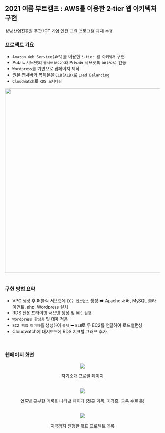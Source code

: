 ## 2021 여름 부트캠프 : AWS를 이용한 2-tier 웹 아키텍처 구현
성남산업진흥원 주관 ICT 기업 인턴 교육 프로그램 과제 수행

### 프로젝트 개요
- `Amazon Web Service(AWS)`를 이용한 `2-tier 웹 아키텍처` 구현
- Public 서브넷의 `웹서버(EC2)`와 Private 서브넷의 `DB(RDS)` 연동
- `Wordpress`를 기반으로 웹페이지 제작
- 원본 웹서버와 복제본을 `ELB(ALB)`로 `Load Balancing`
- `Cloudwatch`로 `RDS 모니터링`
<div align="center">
  <img width="600" src="https://user-images.githubusercontent.com/75527311/134180369-1b08be6e-8c32-4ed0-8f73-dd629485c3fe.png">
</div>
<br>

### 구현 방법 요약
- VPC 생성 후 퍼블릭 서브넷에 `EC2 인스턴스` 생성 ➡ Apache 서버, MySQL 클라이언트, php, Wordpress 설치
- RDS 전용 프라이빗 서브넷 생성 및 `RDS 설정`
- `Wordpress 활성화` 및 테마 적용
- `EC2 백업 이미지`를 생성하여 `복제` ➡ `ELB`로 두 EC2를 연결하여 로드밸런싱
- Cloudwatch에 대시보드에 RDS 지표별 그래프 추가
<br>

### 웹페이지 화면
<div align="center">
  <img src="https://user-images.githubusercontent.com/75527311/134179216-f7439001-9a74-44ea-9692-de278a3cb2aa.PNG">
  <p>자기소개 프로필 페이지</p>
  <br>

  <img src="https://user-images.githubusercontent.com/75527311/134179271-0effd9a0-0b3f-4402-a386-3b4550be9c22.PNG">
  <p>연도별 공부한 기록을 나타낸 페이지 (전공 과목, 자격증, 교육 수료 등)</p>
  <br>

  <img src="https://user-images.githubusercontent.com/75527311/134179565-98285eff-f42a-4d89-9782-cfc3a9e42031.png">
  <p>지금까지 진행한 대표 프로젝트 목록</p>
</div>
